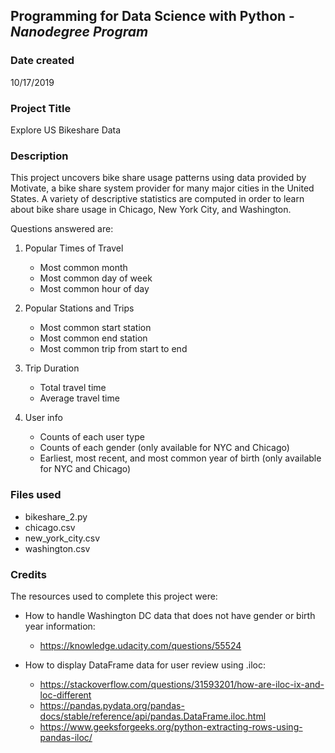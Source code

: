 ## Programming for Data Science with Python - *Nanodegree Program*

### Date created
10/17/2019

### Project Title
Explore US Bikeshare Data

### Description
This project uncovers bike share usage patterns using data provided by Motivate, a bike share system provider for many major cities in the United States. A variety of descriptive statistics are computed in order to learn about bike share usage in Chicago, New York City, and Washington.

Questions answered are:

1. Popular Times of Travel
    * Most common month
    * Most common day of week
    * Most common hour of day

2. Popular Stations and Trips
    * Most common start station
    * Most common end station
    * Most common trip from start to end

3. Trip Duration
    * Total travel time
    * Average travel time

4. User info
    * Counts of each user type
    * Counts of each gender (only available for NYC and Chicago)
    * Earliest, most recent, and most common year of birth (only available for NYC and Chicago)

### Files used
* bikeshare_2.py
* chicago.csv
* new_york_city.csv
* washington.csv

### Credits
The resources used to complete this project were:

* How to handle Washington DC data that does not have gender or birth year information:
    * https://knowledge.udacity.com/questions/55524


* How to display DataFrame data for user review using .iloc:
    * https://stackoverflow.com/questions/31593201/how-are-iloc-ix-and-loc-different
    * https://pandas.pydata.org/pandas-docs/stable/reference/api/pandas.DataFrame.iloc.html
    * https://www.geeksforgeeks.org/python-extracting-rows-using-pandas-iloc/

